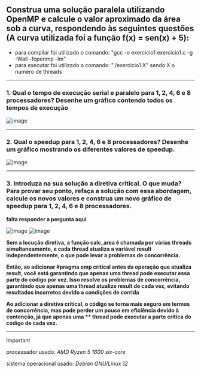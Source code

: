  
## Construa uma solução paralela utilizando OpenMP e calcule o valor aproximado da área sob a curva,  respondendo às seguintes questões (A curva utilizada foi a função f(x) = sen(x) + 5):

+ para compilar foi utilizado o comando: "gcc -o exercicio1 exercicio1.c -g -Wall -fopenmp -lm"
+ para executar foi utilizado o comando: "./exercicio1 X" sendo X o numero de threads
---
### 1. Qual o tempo de execução serial e paralelo para 1, 2, 4, 6 e 8 processadores? Desenhe um gráfico contendo todos os tempos de execução
![image](https://github.com/Victor-Vaglieri/paralela/assets/127432508/188f4c49-d751-4842-a718-7fc1499d9121)

---
### 2. Qual o speedup para 1, 2, 4, 6 e 8 processadores? Desenhe um gráfico mostrando os diferentes valores de speedup.
![image](https://github.com/Victor-Vaglieri/paralela/assets/127432508/26c437be-2e19-4ff4-be63-437be9b2bf3b)

---
### 3. Introduza na sua solução a diretiva critical. O que muda? Para provar seu ponto, refaça a solução com essa abordagem, calcule os novos valores e construa um novo gráfico de speedup para 1, 2, 4, 6 e 8 processadores.

**falta responder a pergunta aqui**

![image](https://github.com/Victor-Vaglieri/paralela/assets/127432508/3216994e-bb0f-47c6-9eea-2a3b337db59f)
![image](https://github.com/Victor-Vaglieri/paralela/assets/127432508/ce22a894-c7a6-43e2-b148-8b898bf525b2)

**Sem a locução diretiva, a função calc_area é chamada por várias threads simultaneamente, e cada thread atualiza a variável result independentemente, o que pode levar a problemas de concorrência.**

**Então, ao adicionar #pragma omp critical antes da operação que atualiza result, você está garantindo que apenas uma thread pode executar essa parte do código por vez. Isso resolve os problemas de concorrência, garantindo que apenas uma thread atualize result de cada vez, evitando resultados incorretos devido a condições de corrida**

**Ao adicionar a diretiva critical, o código se torna mais seguro em termos de concorrência, mas pode perder um pouco em eficiência devido à contenção, já que apenas uma ** thread pode executar a parte crítica do código de cada vez.**


---
> [!IMPORTANT]
> processador usado: *AMD Ryzen 5 1600 six-core*
> 
> sistema operacional usado: *Debian GNU/Linux 12*
